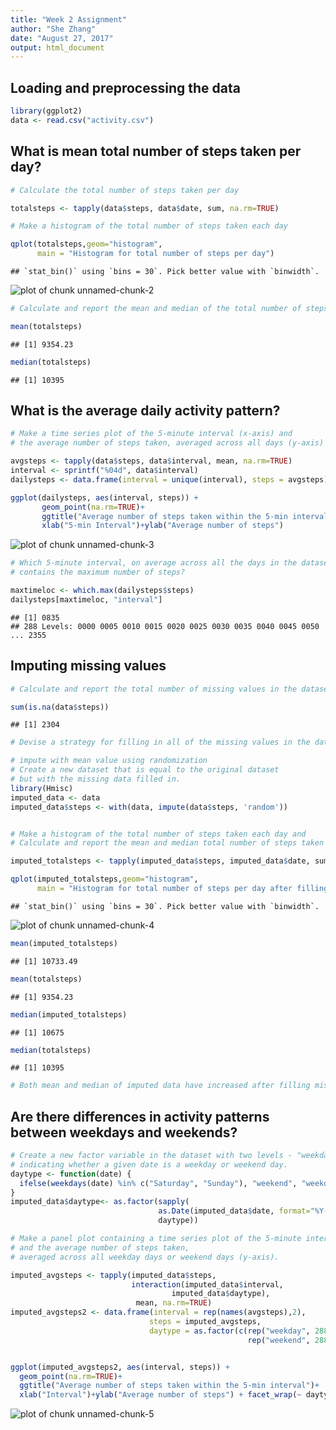 ```yaml
---
title: "Week 2 Assignment"
author: "She Zhang"
date: "August 27, 2017"
output: html_document
---
```





## Loading and preprocessing the data


```r
library(ggplot2)
data <- read.csv("activity.csv")
```

## What is mean total number of steps taken per day?


```r
# Calculate the total number of steps taken per day

totalsteps <- tapply(data$steps, data$date, sum, na.rm=TRUE)

# Make a histogram of the total number of steps taken each day

qplot(totalsteps,geom="histogram", 
      main = "Histogram for total number of steps per day")
```

```
## `stat_bin()` using `bins = 30`. Pick better value with `binwidth`.
```

![plot of chunk unnamed-chunk-2](figure/unnamed-chunk-2-1.png)

```r
# Calculate and report the mean and median of the total number of steps taken per day

mean(totalsteps)
```

```
## [1] 9354.23
```

```r
median(totalsteps)
```

```
## [1] 10395
```

## What is the average daily activity pattern?


```r
# Make a time series plot of the 5-minute interval (x-axis) and 
# the average number of steps taken, averaged across all days (y-axis)

avgsteps <- tapply(data$steps, data$interval, mean, na.rm=TRUE)
interval <- sprintf("%04d", data$interval)
dailysteps <- data.frame(interval = unique(interval), steps = avgsteps)

ggplot(dailysteps, aes(interval, steps)) +
       geom_point(na.rm=TRUE)+
       ggtitle("Average number of steps taken within the 5-min interval")+
       xlab("5-min Interval")+ylab("Average number of steps")
```

![plot of chunk unnamed-chunk-3](figure/unnamed-chunk-3-1.png)

```r
# Which 5-minute interval, on average across all the days in the dataset, 
# contains the maximum number of steps?

maxtimeloc <- which.max(dailysteps$steps)
dailysteps[maxtimeloc, "interval"]
```

```
## [1] 0835
## 288 Levels: 0000 0005 0010 0015 0020 0025 0030 0035 0040 0045 0050 ... 2355
```

## Imputing missing values


```r
# Calculate and report the total number of missing values in the dataset

sum(is.na(data$steps))
```

```
## [1] 2304
```

```r
# Devise a strategy for filling in all of the missing values in the dataset.

# impute with mean value using randomization
# Create a new dataset that is equal to the original dataset 
# but with the missing data filled in.
library(Hmisc)
imputed_data <- data
imputed_data$steps <- with(data, impute(data$steps, 'random'))


# Make a histogram of the total number of steps taken each day and 
# Calculate and report the mean and median total number of steps taken per day.

imputed_totalsteps <- tapply(imputed_data$steps, imputed_data$date, sum)

qplot(imputed_totalsteps,geom="histogram", 
      main = "Histogram for total number of steps per day after filling missing values")
```

```
## `stat_bin()` using `bins = 30`. Pick better value with `binwidth`.
```

![plot of chunk unnamed-chunk-4](figure/unnamed-chunk-4-1.png)

```r
mean(imputed_totalsteps)
```

```
## [1] 10733.49
```

```r
mean(totalsteps)
```

```
## [1] 9354.23
```

```r
median(imputed_totalsteps)
```

```
## [1] 10675
```

```r
median(totalsteps)
```

```
## [1] 10395
```

```r
# Both mean and median of imputed data have increased after filling missing values.
```


## Are there differences in activity patterns between weekdays and weekends?


```r
# Create a new factor variable in the dataset with two levels - "weekday" and "weekend" 
# indicating whether a given date is a weekday or weekend day.
daytype <- function(date) {
  ifelse(weekdays(date) %in% c("Saturday", "Sunday"), "weekend", "weekday")
}
imputed_data$daytype<- as.factor(sapply(
                                 as.Date(imputed_data$date, format="%Y-%m-%d"), 
                                 daytype))

# Make a panel plot containing a time series plot of the 5-minute interval (x-axis) 
# and the average number of steps taken, 
# averaged across all weekday days or weekend days (y-axis).

imputed_avgsteps <- tapply(imputed_data$steps,
                           interaction(imputed_data$interval,
                                    imputed_data$daytype),
                            mean, na.rm=TRUE)
imputed_avgsteps2 <- data.frame(interval = rep(names(avgsteps),2),
                               steps = imputed_avgsteps,
                               daytype = as.factor(c(rep("weekday", 288),
                                                     rep("weekend", 288))))


ggplot(imputed_avgsteps2, aes(interval, steps)) +
  geom_point(na.rm=TRUE)+
  ggtitle("Average number of steps taken within the 5-min interval")+
  xlab("Interval")+ylab("Average number of steps") + facet_wrap(~ daytype)
```

![plot of chunk unnamed-chunk-5](figure/unnamed-chunk-5-1.png)
